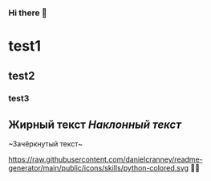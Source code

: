 ### Hi there 👋
# test1
## test2
### test3
**Жирный текст**
*Наклонный текст*
---
~Зачёркнутый текст~

https://raw.githubusercontent.com/danielcranney/readme-generator/main/public/icons/skills/python-colored.svg
:man_technologist:
<!--
**WaksimZAW/WaksimZAW** is a ✨ _special_ ✨ repository because its `README.md` (this file) appears on your GitHub profile.

Here are some ideas to get you started:

- 🔭 I’m currently working on ...
- 🌱 I’m currently learning ...
- 👯 I’m looking to collaborate on ...
- 🤔 I’m looking for help with ...
- 💬 Ask me about ...
- 📫 How to reach me: ...
- 😄 Pronouns: ...
- ⚡ Fun fact: ...
-->
